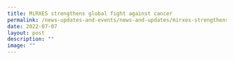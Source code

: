 ```yaml
---
title: MiRXES strengthens global fight against cancer
permalink: /news-updates-and-events/news-and-updates/mirxes-strengthens-global-fight-against-cancer/
date: 2022-07-07
layout: post
description: ""
image: ""
---
```

